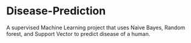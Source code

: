# Disease-Prediction
A supervised Machine Learning project that uses Naive Bayes, Random forest, and Support Vector to predict disease of a human. 
